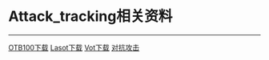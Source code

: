 # Attack_tracking相关资料
***
[OTB100下载](https://blog.csdn.net/qq_17783559/article/details/82079220)
[Lasot下载](https://www.codenong.com/cs107065734/)
[Vot下载](https://github.com/jvlmdr/trackdat/tree/master/scripts)
[对抗攻击](https://github.com/MasterBin-IIAU/CSA)

